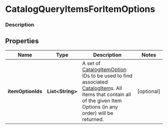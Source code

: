 
# CatalogQueryItemsForItemOptions

### Description



## Properties
Name | Type | Description | Notes
------------ | ------------- | ------------- | -------------
**itemOptionIds** | **List&lt;String&gt;** | A set of [CatalogItemOption](#type-catalogitemoption) IDs to be used to find associated [CatalogItem](#type-catalogitem)s. All Items that contain all of the given Item Options (in any order) will be returned. |  [optional]



